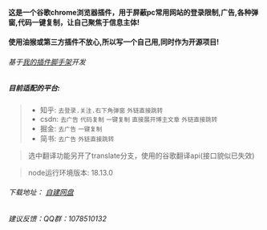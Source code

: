 <!--
 * @Date: 2023-03-27 11:36:17
 * @LastEditors: xzz
 * @LastEditTime: 2023-04-15 14:49:06
-->

#### 这是一个谷歌chrome浏览器插件，用于屏蔽pc常用网站的登录限制,广告,各种弹窗,代码一键复制，让自己聚焦于信息主体!

#### 使用油猴或第三方插件不放心,所以写一个自己用,同时作为开源项目!

###### 基于[我的插件脚手架](https://github.com/xzz2021/crx-cli)开发


##### 目前适配的平台:

> * 知乎: `去登录.关注.右下角弹窗` `外链直接跳转`
> * csdn: `去广告` `代码复制` `一键复制` `直接展开博主文章` `外链直接跳转`
> * 掘金: `去广告` `一键复制`
> * 简书: `去广告`  `外链直接跳转`

> 选中翻译功能另开了translate分支，使用的谷歌翻译api(接口貌似已失效)

> node运行环境版本: 18.13.0

###### 下载地址： [自建网盘](http://xzz2022.top:2023/share/et2-3ULF)

###### 建议反馈：QQ群：1078510132
